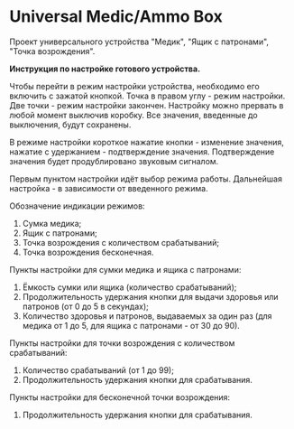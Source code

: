 # Universal Medic/Ammo Box
Проект универсального устройства "Медик", "Ящик с патронами", "Точка возрождения".

<b>Инструкция по настройке готового устройства.</b>

Чтобы перейти в режим настройки устройства, необходимо его включить с зажатой кнопкой. Точка в правом углу - режим настройки.
Две точки - режим настройки закончен. Настройку можно прервать в любой момент выключив коробку. Все значения, введенные до выключения, будут сохранены.

В режиме настройки короткое нажатие кнопки - изменение значения, нажатие с удержанием - подтверждение значения. Подтверждение значения будет продублировано звуковым сигналом.

Первым пунктом настройки идёт выбор режима работы. Дальнейшая настройка - в зависимости от введенного режима.

Обозначение индикации режимов:<br>
1. Сумка медика;<br>
2. Ящик с патронами;<br>
3. Точка возрождения с количеством срабатываний;<br>
4. Точка возрождения бесконечная.

Пункты настройки для сумки медика и ящика с патронами:<br>
1. Ёмкость сумки или ящика (количество срабатываний);<br>
2. Продолжительность удержания кнопки для выдачи здоровья или патронов (от 0 до 5 в секундах);<br>
3. Количество здоровья и патронов, выдаваемых за один раз (для медика от 1 до 5, для ящика с патронами - от 30 до 90).

Пункты настройки для точки возрождения с количеством срабатываний:<br>
1. Количество срабатываний (от 1 до 99);<br>
2. Продолжительность удержания кнопки для срабатывания.

Пункты настройки для бесконечной точки возрождения:<br>
1. Продолжительность удержания кнопки для срабатывания.<br>
